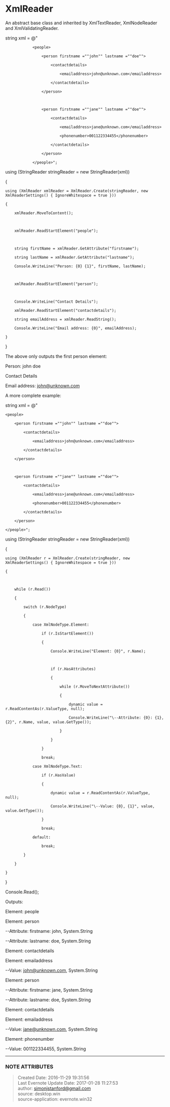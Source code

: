# XmlReader

An abstract base class and inherited by XmlTextReader, XmlNodeReader and
XmlValidatingReader.

  

string xml = @"<?xml version=""1.0"" encoding =""utf 8"" ?>

                <people>

                    <person firstname =""john"" lastname =""doe"">

                        <contactdetails>

                            <emailaddress>john@unknown.com</emailaddress>

                        </contactdetails>

                    </person>

  

                    <person firstname =""jane"" lastname =""doe"">

                        <contactdetails>

                            <emailaddress>jane@unknown.com</emailaddress>

                            <phonenumber>001122334455</phonenumber>

                        </contactdetails>

                    </person>

                </people>";

  

using (StringReader stringReader = new StringReader(xml))

{

    using (XmlReader xmlReader = XmlReader.Create(stringReader, new XmlReaderSettings() { IgnoreWhitespace = true }))

    {

        xmlReader.MoveToContent();

  

        xmlReader.ReadStartElement("people");

  

        string firstName = xmlReader.GetAttribute("firstname");

        string lastName = xmlReader.GetAttribute("lastname");

        Console.WriteLine("Person: {0} {1}", firstName, lastName);

  

        xmlReader.ReadStartElement("person");

  

        Console.WriteLine("Contact Details");

        xmlReader.ReadStartElement("contactdetails");

        string emailAddress = xmlReader.ReadString();

        Console.WriteLine("Email address: {0}", emailAddress);

    }

}

  

The above only outputs the first person element:

  

Person: john doe

Contact Details

Email address:  john@unknown.com

  

A more complete example:

  

string xml = @"<?xml version=""1.0"" encoding =""utf 8"" ?>

    <people>

        <person firstname =""john"" lastname =""doe"">

            <contactdetails>

                <emailaddress>john@unknown.com</emailaddress>

            </contactdetails>

        </person>

  

        <person firstname =""jane"" lastname =""doe"">

            <contactdetails>

                <emailaddress>jane@unknown.com</emailaddress>

                <phonenumber>001122334455</phonenumber>

            </contactdetails>

        </person>

    </people>";

  

using (StringReader stringReader = new StringReader(xml))

{

    using (XmlReader r = XmlReader.Create(stringReader, new XmlReaderSettings() { IgnoreWhitespace = true }))

    {

  

        while (r.Read())

        {

            switch (r.NodeType)

            {

                case XmlNodeType.Element:

                    if (r.IsStartElement())

                    {

                        Console.WriteLine("Element: {0}", r.Name);

  

                        if (r.HasAttributes)

                        {

                            while (r.MoveToNextAttribute())

                            {

                                dynamic value = r.ReadContentAs(r.ValueType, null);

                                Console.WriteLine("\--Attribute: {0}: {1}, {2}", r.Name, value, value.GetType());

                            }

                        }

                    }

                    break;

                case XmlNodeType.Text:

                    if (r.HasValue)

                    {

                        dynamic value = r.ReadContentAs(r.ValueType, null);

                        Console.WriteLine("\--Value: {0}, {1}", value, value.GetType());

                    }

                    break;

                default:

                    break;

            }

        }

    }

}

  

Console.Read();

  

Outputs:

  

Element: people

Element: person

\--Attribute: firstname: john, System.String

\--Attribute: lastname: doe, System.String

Element: contactdetails

Element: emailaddress

\--Value: john@unknown.com, System.String

Element: person

\--Attribute: firstname: jane, System.String

\--Attribute: lastname: doe, System.String

Element: contactdetails

Element: emailaddress

\--Value: jane@unknown.com, System.String

Element: phonenumber

\--Value: 001122334455, System.String

  

  


---
### NOTE ATTRIBUTES
>Created Date: 2016-11-29 19:31:56  
>Last Evernote Update Date: 2017-01-28 11:27:53  
>author: simonjstanford@gmail.com  
>source: desktop.win  
>source-application: evernote.win32  